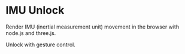 IMU Unlock
=====================

Render IMU (inertial measurement unit) movement in the browser with node.js and three.js.

Unlock with gesture control.
